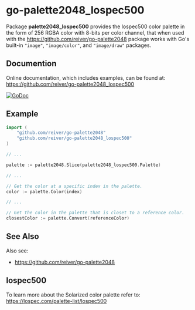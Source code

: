 # go-palette2048_lospec500

Package **palette2048_lospec500** provides the lospec500 color palette in the form of 256 RGBA color with 8-bits per color channel,
that when used with the https://github.com/reiver/go-palette2048 package works with Go's built-in `"image"`, `"image/color"`, and `"image/draw"` packages.

## Documention

Online documentation, which includes examples, can be found at: https://github.com/reiver/go-palette2048_lospec500

[![GoDoc](https://godoc.org/github.com/reiver/go-palette2048_lospec500?status.svg)](https://godoc.org/github.com/reiver/go-palette2048_lospec500)

## Example

```go
import (
	"github.com/reiver/go-palette2048"
	"github.com/reiver/go-palette2048_lospec500"
)

// ...

palette := palette2048.Slice(palette2048_lospec500.Palette)

// ...

// Get the color at a specific index in the palette.
color := palette.Color(index)

// ...

// Get the color in the palette that is closet to a reference color.
closestColor := palette.Convert(referenceColor)
```

## See Also

Also see:

* https://github.com/reiver/go-palette2048

## lospec500

To learn more about the Solarized color palette refer to: https://lospec.com/palette-list/lospec500
